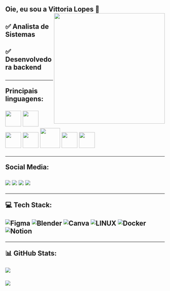 <h2> Oie, eu sou a Vittoria Lopes 🐍 
<img src="https://octodex.github.com/images/femalecodertocat.png" align="right" height="350px" width="350px" border-radius="55%" />
<div>
<h4>✅ Analista de Sistemas<br> </h4><h4>✅ Desenvolvedora backend</h4>
<hr>
 
 Principais linguagens: <br>
 <br>
<img src="https://cdn.jsdelivr.net/gh/devicons/devicon/icons/python/python-original-wordmark.svg" height="50" width="50" />
<img src="https://img.icons8.com/?size=80&id=YrKoPXb4jv9l&format=png" height="50" width="50" /> <img src="https://img.icons8.com/?size=48&id=UFXRpPFebwa2&format=png" height="50" width="50" />  <img src="https://cdn.jsdelivr.net/gh/devicons/devicon/icons/html5/html5-original.svg" height="50" width="50" /> <img src="https://cdn.jsdelivr.net/gh/devicons/devicon/icons/css3/css3-original-wordmark.svg" height="63" width="63" />
<img src="https://cdn.jsdelivr.net/gh/devicons/devicon/icons/java/java-original-wordmark.svg" height="50" width="50" />
<img src="https://cdn.jsdelivr.net/gh/devicons/devicon/icons/javascript/javascript-plain.svg" height="50" width="50" />
<hr>
Social Media: <br>
<br>
<a href="https://instagram.com/vittoriaalopes" target="_blank"><img src="https://img.shields.io/badge/-Instagram-%23E4405F?style=for-the-badge&logo=instagram&logoColor=white" target="_blank"></a>
<a href="https://discord.gg/108566394621369967" target="_blank"><img src="https://img.shields.io/badge/Discord-7289DA?style=for-the-badge&logo=discord&logoColor=white" target="_blank"></a> 
<a href = "mailto:vittoria.amorim24@gmail.com"><img src="https://img.shields.io/badge/-Gmail-%23333?style=for-the-badge&logo=gmail&logoColor=white" target="_blank"></a>
<a href="https://www.linkedin.com/in/vittoria-castro-amorim-lopes-801a1825b/" target="_blank"><img src="https://img.shields.io/badge/-LinkedIn-%230077B5?style=for-the-badge&logo=linkedin&logoColor=white" target="_blank"></a> 
<hr>
 
 💻 Tech Stack: <br>
 <br>
  ![Figma](https://img.shields.io/badge/Figma-F24E1E?style=for-the-badge&logo=figma&logoColor=white)
  ![Blender](https://img.shields.io/badge/blender-%23F5792A.svg?style=for-the-badge&logo=blender&logoColor=white) 
  ![Canva](https://img.shields.io/badge/Canva-%2300C4CC.svg?style=for-the-badge&logo=Canva&logoColor=white) 
  ![LINUX](https://img.shields.io/badge/Linux-FCC624?style=for-the-badge&logo=linux&logoColor=black) 
  ![Docker](https://img.shields.io/badge/docker-%230db7ed.svg?style=for-the-badge&logo=docker&logoColor=white) 
  ![Notion](https://img.shields.io/badge/Notion-%23000000.svg?style=for-the-badge&logo=notion&logoColor=white) 
  <hr>
 
  📊 GitHub Stats:<br>
  <br>
![](https://github-readme-stats.vercel.app/api?username=Vittoriaalopes&theme=dracula&hide_border=false&include_all_commits=false&count_private=false)<br/>
<br>
![](https://github-readme-streak-stats.herokuapp.com/?user=Vittoriaalopes&theme=dracula&hide_border=false)<br/>
  
 
</div>
 

<!---
Vittoriaalopes/Vittoriaalopes is a ✨ special ✨ repository because its `README.md` (this file) appears on your GitHub profile.
You can click the Preview link to take a look at your changes.
--->
